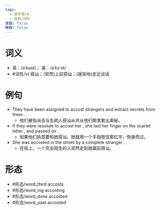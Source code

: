 ```yaml
---
tags:
  - 首字母/A
  - 级别/GRE
掌握: false
模糊: false
---
```

# 词义
- 英：/əˈkɒst/； 美：/əˈkɔːst/
- #词性/vt  搭讪；(贸然)上前搭讪；(唐突地)走近谈话
# 例句
- They have been assigned to accost strangers and extract secrets from them .
	- 他们被指派去与生疏人搭讪从并从他们那里套出奥秘。
- If they were resolute to accost her , she laid her finger on the scarlet letter , and passed on .
	- 如果他们执意要和她搭讪，她就用一个手指按住那红宇，侧身而过。
- She was accosted in the street by a complete stranger .
	- 在街上，一个完全陌生的人贸然走到她跟前搭讪。
# 形态
- #形态/word_third accosts
- #形态/word_ing accosting
- #形态/word_done accosted
- #形态/word_past accosted
